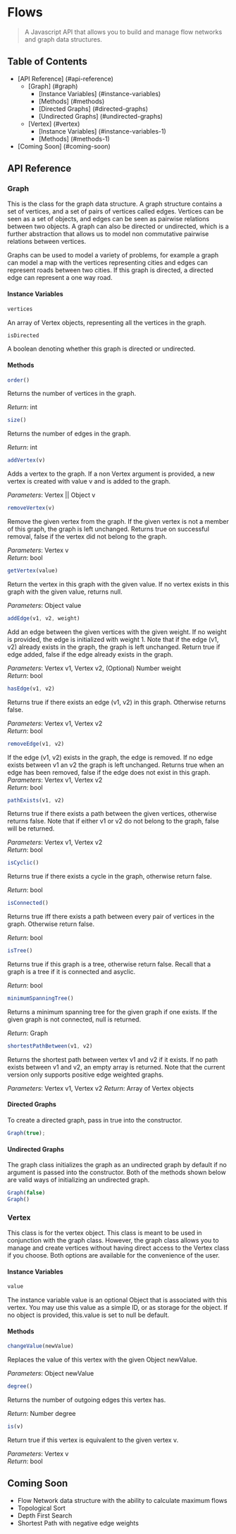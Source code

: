 # Flows

> A Javascript API that allows you to build and manage flow networks and graph data structures. 

## Table of Contents

* [API Reference] (#api-reference)
  * [Graph] (#graph)
    * [Instance Variables] (#instance-variables)
    * [Methods] (#methods)
    * [Directed Graphs] (#directed-graphs)
    * [Undirected Graphs] (#undirected-graphs)
  * [Vertex] (#vertex) 
    * [Instance Variables] (#instance-variables-1) 
    * [Methods] (#methods-1)
* [Coming Soon] (#coming-soon)
  

## API Reference 

### Graph 

This is the class for the graph data structure. A graph structure contains a set of vertices, and a set of pairs of vertices
called edges. Vertices can be seen as a set of objects, and edges can be seen as pairwise relations between two objects. A graph can also be directed or undirected, which is a further abstraction that allows us to model non commutative pairwise relations between vertices. 

Graphs can be used to model a variety of problems, for example a graph can model a map with the vertices representing cities and edges can represent roads between two cities. If this graph is directed, a directed edge can represent a one way road. 

#### Instance Variables 

```javascript
vertices 
```
An array of Vertex objects, representing all the vertices in the graph. 

```javascript
isDirected
```
A boolean denoting whether this graph is directed or undirected. 

#### Methods


```javascript
order()
```
Returns the number of vertices in the graph.  

_Return_: int  


```javascript
size()
```
Returns the number of edges in the graph. 

_Return_: int  


```javascript
addVertex(v)
```
Adds a vertex to the graph. If a non Vertex argument is provided, a new vertex 
is created with value v and is added to the graph.   

_Parameters_: Vertex || Object v  


```javascript
removeVertex(v)
```
Remove the given vertex from the graph. If the given vertex is not a 
member of this graph, the graph is left unchanged. Returns true on successful removal,
false if the vertex did not belong to the graph.  

_Parameters_: Vertex v    
_Return_: bool  


```javascript
getVertex(value)
```
Return the vertex in this graph with the given value. If no vertex exists 
in this graph with the given value, returns null.  

_Parameters_: Object value  


```javascript
addEdge(v1, v2, weight)
```
Add an edge between the given vertices with the given weight. If no weight is provided, the 
edge is initialized with weight 1. Note that if the edge (v1, v2) already exists in the 
graph, the graph is left unchanged. Return true if edge added, false if the edge already 
exists in the graph.  

_Parameters_: Vertex v1, Vertex v2, (Optional) Number weight  
_Return_: bool

```javascript 
hasEdge(v1, v2)
```
Returns true if there exists an edge (v1, v2) in this graph. Otherwise returns false.  

_Parameters_: Vertex v1, Vertex v2  
_Return_: bool  



```javascript
removeEdge(v1, v2)
```
If the edge (v1, v2) exists in the graph, the edge is removed. If no edge exists between v1 
an v2 the graph is left unchanged. Returns true when an edge has been removed, false if the
edge does not exist in this graph.  
_Parameters_: Vertex v1, Vertex v2  
_Return_: bool  


```javascript
pathExists(v1, v2)
```
Returns true if there exists a path between the given vertices, otherwise returns
false. Note that if either v1 or v2 do not belong to the graph, false will be returned.  

_Parameters_: Vertex v1, Vertex v2  
_Return_: bool  


```javascript
isCyclic()
```
Returns true if there exists a cycle in the graph, otherwise return false.  

_Return_: bool  


```javascript
isConnected()
```
Returns true iff there exists a path between every pair of vertices in the graph. Otherwise
return false.  

_Return_: bool  


```javascript
isTree()
```
Returns true if this graph is a tree, otherwise return false. Recall that a graph is a tree 
if it is connected and asyclic.  

_Return_: bool  


```javascript
minimumSpanningTree() 
```
Returns a minimum spanning tree for the given graph if one exists. If the given graph is not
connected, null is returned. 

_Return_: Graph     


```javascript
shortestPathBetween(v1, v2) 
```
Returns the shortest path between vertex v1 and v2 if it exists. If no path exists between 
v1 and v2, an empty array is returned. Note that the current version only supports positive 
edge weighted graphs.  

_Parameters_: Vertex v1, Vertex v2
_Return_: Array of Vertex objects  


#### Directed Graphs

To create a directed graph, pass in true into the constructor. 

```javascript
Graph(true); 
```

#### Undirected Graphs

The graph class initializes the graph as an undirected graph by default if no argument is 
passed into the constructor. Both of the methods shown below are valid ways of initializing 
an undirected graph. 

```javascript
Graph(false)
Graph()
```

### Vertex 

This class is for the vertex object. This class is meant to be used in conjunction with
the graph class. However, the graph class allows you to manage and create vertices without
having direct access to the Vertex class if you choose. Both options are available for 
the convenience of the user. 

#### Instance Variables 

```javascript
value
```  
The instance variable value is an optional Object that is associated with this vertex. 
You may use this value as a simple ID, or as storage for the object. If no object is 
provided, this.value is set to null be default. 


#### Methods

```javascript
changeValue(newValue)
```  
Replaces the value of this vertex with the given Object newValue. 

_Parameters_: Object newValue 

```javascript
degree()
```
Returns the number of outgoing edges this vertex has. 

_Return_: Number degree

```javascript
is(v)
```  
Return true if this vertex is equivalent to the given vertex v.  

_Parameters_: Vertex v  
_Return_: bool  

## Coming Soon

- Flow Network data structure with the ability to calculate maximum flows
- Topological Sort 
- Depth First Search 
- Shortest Path with negative edge weights 
